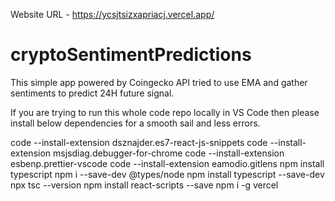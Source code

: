Website URL - https://ycsjtsizxapriacj.vercel.app/ 
# cryptoSentimentPredictions
This simple app powered by Coingecko API tried to use EMA and gather sentiments to predict 24H future signal.

If you are trying to run this whole code repo locally in VS Code then please install below dependencies for a smooth sail and less errors.

code --install-extension dsznajder.es7-react-js-snippets
code --install-extension msjsdiag.debugger-for-chrome
code --install-extension esbenp.prettier-vscode
code --install-extension eamodio.gitlens
npm install typescript
npm i --save-dev @types/node
npm install typescript --save-dev
npx tsc --version
npm install react-scripts --save
npm i -g vercel
